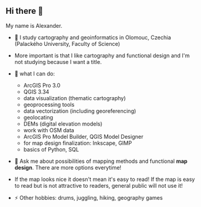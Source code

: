 ## Hi there 👋

<!--
**Salimgeo/Salimgeo** is a ✨ _special_ ✨ repository because its `README.md` (this file) appears on your GitHub profile.

Here are some ideas to get you started:

- 🔭 I’m currently working on ...
- 🌱 I’m currently learning ...
- 👯 I’m looking to collaborate on ...
- 🤔 I’m looking for help with ...
- 💬 Ask me about ...
- 📫 How to reach me: ...
- 😄 Pronouns: ...
- ⚡ Fun fact: ...
-->
My name is Alexander.
- 🏫 I study cartography and geoinformatics in Olomouc, Czechia (Palackého University, Faculty of Science)
- More important is that I like cartography and functional design and I'm not studying because I want a title.


- 🌱 what I can do:
  - ArcGIS Pro 3.0
  - QGIS 3.34
  - data visualization (thematic cartography)
  - geoprocessing tools
  - data vectorization (including georeferencing)
  - geolocating
  - DEMs (digital elevation models)
  - work with OSM data
  - ArcGIS Pro Model Builder, QGIS Model Designer
  - for map design finalization: Inkscape, GIMP
  - basics of Python, SQL
 
- 💬 Ask me about possibilities of mapping methods and functional **map design**. There are more options everytime!
- If the map looks nice it doesn't mean it's easy to read! If the map is easy to read but is not attractive to readers, general public will not use it!

- ⚡ Other hobbies: drums, juggling, hiking, geography games
